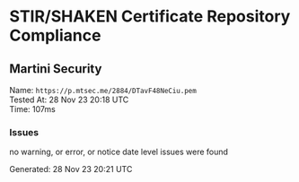 # STIR/SHAKEN Certificate Repository Compliance

## Martini Security

Name: `https://p.mtsec.me/2884/DTavF48NeCiu.pem`\
Tested At: 28 Nov 23 20:18 UTC\
Time: 107ms

### Issues

no warning, or error, or notice date level issues were found

Generated: 28 Nov 23 20:21 UTC